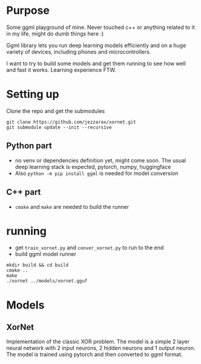 # Purpose

Some ggml playground of mine. Never touched c++ or anything related to it in my life, might do dumb things here :)

Ggml library lets you run deep learning models efficiently and on a huge variety of devices, including phones and microcontrollers.

I want to try to build some models and get them running to see how well and fast it works. Learning experience FTW.

# Setting up

Clone the repo and get the submodules

```
git clone https://github.com/jezzarax/xornet.git
git submodule update --init --recursive
```

## Python part

- no venv or dependencies definition yet, might come soon. The usual deep learning stack is expected, pytorch, numpy, huggingface
- Also `python -m pip install ggml` is needed for model conversion

## C++ part

- `cmake` and `make` are needed to build the runner

# running

- get `train_xornet.py` and `conver_xornet.py` to run to the end
- build ggml model runner

```
mkdir build && cd build
cmake ..
make
./xornet ../models/xornet.gguf
```


# Models

## XorNet

Implementation of the classic XOR problem. 
The model is a simple 2 layer neural network with 2 input neurons, 2 hidden neurons and 1 output neuron. 
The model is trained using pytorch and then converted to ggml format.